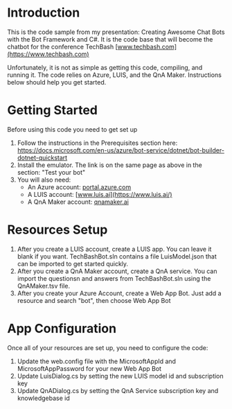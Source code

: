 # Introduction 
This is the code sample from my presentation: Creating Awesome Chat Bots with the Bot Framework and C#.
It is the code base that will become the chatbot for the conference TechBash [www.techbash.com](https://www.techbash.com)

Unfortunately, it is not as simple as getting this code, compiling, and running it. The code relies on Azure, LUIS, and the QnA Maker. Instructions below should help you get started. 

# Getting Started
Before using this code you need to get set up
1.	Follow the instructions in the Prerequisites section here: https://docs.microsoft.com/en-us/azure/bot-service/dotnet/bot-builder-dotnet-quickstart
2.	Install the emulator. The link is on the same page as above in the section: "Test your bot"
3.  You will also need:
    -  An Azure account: [portal.azure.com](https://portal.azure.com)
    -  A LUIS account: [www.luis.ai](https://www.luis.ai/)
    -  A QnA Maker account: [qnamaker.ai](https://qnamaker.ai/)


# Resources Setup
1.  After you create a LUIS account, create a LUIS app. You can leave it blank if you want. TechBashBot.sln contains a file LuisModel.json that can be imported to get started quickly.
2.  After you create a QnA Maker account, create a QnA service. You can import the questionsn and answers from TechBashBot.sln using the QnAMaker.tsv file.
3.  After you create your Azure Account, create a Web App Bot. Just add a resource and search "bot", then choose Web App Bot

# App Configuration
Once all of your resources are set up, you need to configure the code:
1.  Update the web.config file with the MicrosoftAppId and MicrosoftAppPassword for your new Web App Bot
2.  Update LuisDialog.cs by setting the new LUIS model id and subscription key
3.  Update QnADialog.cs by setting the QnA Service subscription key and knowledgebase id

